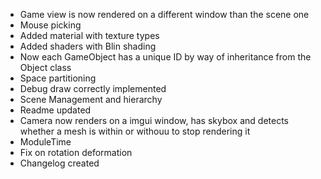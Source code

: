 * Game view is now rendered on a different window than the scene one
* Mouse picking
* Added material with texture types
* Added shaders with Blin shading
* Now each GameObject has a unique ID by way of inheritance from the Object class
* Space partitioning
* Debug draw correctly implemented
* Scene Management and hierarchy
* Readme updated
* Camera now renders on a imgui window, has skybox and detects whether a mesh is within or withouu to stop rendering it
* ModuleTime
* Fix on rotation deformation
* Changelog created
